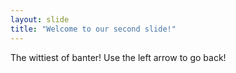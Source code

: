 ```yaml
---
layout: slide
title: "Welcome to our second slide!"
---
```

The wittiest of banter!
Use the left arrow to go back!
